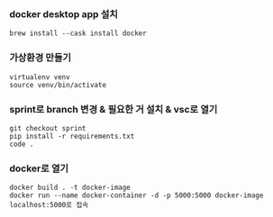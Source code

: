 ### docker desktop app 설치
```
brew install --cask install docker
```

### 가상환경 만들기
```
virtualenv venv
source venv/bin/activate
```


### sprint로 branch 변경 & 필요한 거 설치 & vsc로 열기
```terminal
git checkout sprint
pip install -r requirements.txt
code .
```

### docker로 열기
```terminal
docker build . -t docker-image
docker run --name docker-container -d -p 5000:5000 docker-image
localhost:5000로 접속
```
